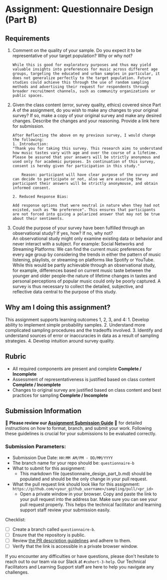 # Assignment: Questionnaire Design (Part B)

## Requirements
1. Comment on the quality of your sample. Do you expect it to be representative of your target population? Why or why not?

    ```
   While this is good for exploratory purposes and thus may yield valuable insights into preferences for music across different age groups, targeting the educated and urban samples in particular, it does not generalize perfectly to the target population. Future studies could achieve this through the use of random sampling methods and advertising their request for respondents through broader recruitment channels, such as community organizations or public spaces.
    ```

2. Given the class content (error, survey quality, ethics) covered since Part A of the assignment, do you wish to make any changes to your original survey? If so, make a copy of your original survey and make any desired changes. Describe the changes and your reasoning. Provide a link here for submission.

    ```
    After Reflecting the above on my previous survey, I would change the following:
    1. Introduction: 
    "Thank you for taking this survey. This research aims to understand how music tastes vary with age and over the course of a lifetime. Please be assured that your answers will be strictly anonymous and used only for academic purposes. In continuation of this survey, consent is hereby given for participation in this study."

        Reason: participant will have clear purpose of the survey and can decide to participate or not, also we are assuring the participant their answers will be strictly anonymouse, and obtain informed consent.

    2. Reduced Response Bias:
        
    Add response options that were neutral in nature when they had not existed, such as "No preference". This ensures that participants are not forced into giving a polarized answer that may not be true about their sentiments.

    ```

3. Could the purpose of your survey have been fulfilled through an observational study? If yes, how? If no, why not?\
An observational study might only examine existing data or behavior and never interact with a subject. For example:
Social Networks and Streaming Platforms:
We can find the current music preferences for every age group by considering the trends in either the pattern of music listening, playlists, or streaming on platforms like Spotify or YouTube.
While this would be partly achievable through an observational study, for example, differences based on current music taste between the younger and older people-the nature of lifetime changes in tastes and personal perceptions of popular music could only be poorly captured. A survey is thus necessary to collect the detailed, subjective, and reflective data central to the purpose of this study.

## Why am I doing this assignment?

This assignment supports learning outcomes 1, 2, 3, and 4:
	1.	Develop ability to implement simple probability samples.
	2.	Understand more complicated sampling procedures and the tradeoffs involved.
	3.	Identify and understand sources of error or inaccuracies in data as a result of sampling strategies.
	4.	Develop intuition around survey quality.

## Rubric

-	All required components are present and complete **Complete / Incomplete**
-	Assessment of representativeness is justified based on class content **Complete / Incomplete**
-	Changes to original survey are justified based on class content and best practices for sampling **Complete / Incomplete**

## Submission Information

🚨 **Please review our [Assignment Submission Guide](https://github.com/UofT-DSI/onboarding/blob/main/onboarding_documents/submissions.md)** 🚨 for detailed instructions on how to format, branch, and submit your work. Following these guidelines is crucial for your submissions to be evaluated correctly.

### Submission Parameters:
* Submission Due Date: `HH:MM AM/PM - DD/MM/YYYY`
* The branch name for your repo should be: `questionnaire-b`
* What to submit for this assignment:
    * This markdown file (questionnaire_design_part_b.md) should be populated and should be the only change in your pull request.
* What the pull request link should look like for this assignment: `https://github.com/<your_github_username>/sampling/pull/<pr_id>`
    * Open a private window in your browser. Copy and paste the link to your pull request into the address bar. Make sure you can see your pull request properly. This helps the technical facilitator and learning support staff review your submission easily.

Checklist:
- [ ] Create a branch called `questionnaire-b`.
- [ ] Ensure that the repository is public.
- [ ] Review [the PR description guidelines](https://github.com/UofT-DSI/onboarding/blob/main/onboarding_documents/submissions.md#guidelines-for-pull-request-descriptions) and adhere to them.
- [ ] Verify that the link is accessible in a private browser window.

If you encounter any difficulties or have questions, please don't hesitate to reach out to our team via our Slack at `#cohort-3-help`. Our Technical Facilitators and Learning Support staff are here to help you navigate any challenges.
